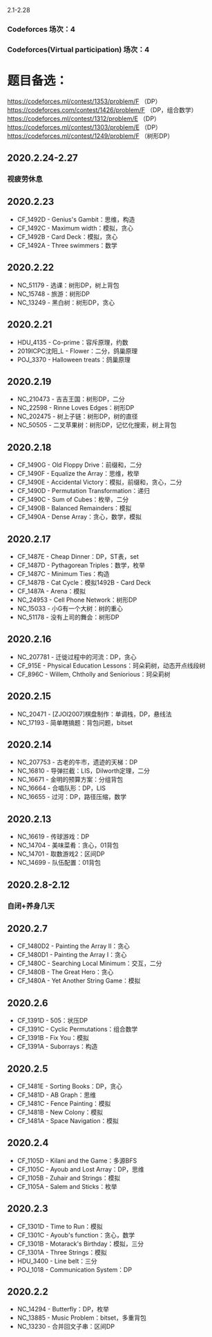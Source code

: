 2.1-2.28
### Codeforces 场次：4
### Codeforces(Virtual participation) 场次：4

# 题目备选：
https://codeforces.ml/contest/1353/problem/F （DP）
https://codeforces.com/contest/1426/problem/F （DP，组合数学）
https://codeforces.ml/contest/1312/problem/E  （DP）
https://codeforces.ml/contest/1303/problem/E  （DP）
https://codeforces.ml/contest/1249/problem/F  （树形DP）

## 2020.2.24-2.27 
### 视疲劳休息

## 2020.2.23
- CF_1492D - Genius's Gambit：思维，构造
- CF_1492C - Maximum width：模拟，贪心
- CF_1492B - Card Deck：模拟，贪心
- CF_1492A - Three swimmers：数学

## 2020.2.22
- NC_51179 - 选课：树形DP，树上背包
- NC_15748 - 旅游：树形DP
- NC_13249 - 黑白树：树形DP，贪心

## 2020.2.21
- HDU_4135 - Co-prime：容斥原理，约数
- 2019ICPC沈阳_L - Flower：二分，鸽巢原理
- POJ_3370 - Halloween treats：鸽巢原理

## 2020.2.19
- NC_210473 - 吉吉王国：树形DP，二分
- NC_22598 - Rinne Loves Edges：树形DP
- NC_202475 - 树上子链：树形DP，树的直径
- NC_50505 - 二叉苹果树：树形DP，记忆化搜索，树上背包

## 2020.2.18
- CF_1490G - Old Floppy Drive：前缀和，二分
- CF_1490F - Equalize the Array：思维，枚举
- CF_1490E - Accidental Victory：模拟，前缀和，贪心，二分
- CF_1490D - Permutation Transformation：递归
- CF_1490C - Sum of Cubes：枚举，二分
- CF_1490B - Balanced Remainders：模拟
- CF_1490A - Dense Array：贪心，数学，模拟

## 2020.2.17
- CF_1487E - Cheap Dinner：DP，ST表，set
- CF_1487D - Pythagorean Triples：数学，枚举
- CF_1487C - Minimum Ties：构造
- CF_1487B - Cat Cycle：模拟1492B - Card Deck
- CF_1487A - Arena：模拟
- NC_24953 - Cell Phone Network：树形DP
- NC_15033 - 小G有一个大树：树的重心
- NC_51178 - 没有上司的舞会：树形DP

## 2020.2.16
- NC_207781 - 迁徙过程中的河流：DP，贪心
- CF_915E - Physical Education Lessons：珂朵莉树，动态开点线段树
- CF_896C - Willem, Chtholly and Seniorious：珂朵莉树

## 2020.2.15
- NC_20471 - [ZJOI2007]棋盘制作：单调栈，DP，悬线法
- NC_17193 - 简单瞎搞题：背包问题，bitset

## 2020.2.14
- NC_207753 - 古老的牛市，遗迹的天梯：DP
- NC_16810 - 导弹拦截：LIS，Dilworth定理，二分
- NC_16671 - 金明的预算方案：分组背包
- NC_16664 - 合唱队形：DP，LIS
- NC_16655 - 过河：DP，路径压缩，数学

## 2020.2.13
- NC_16619 - 传球游戏：DP
- NC_14704 - 美味菜肴：贪心，01背包
- NC_14701 - 取数游戏2：区间DP
- NC_14699 - 队伍配置：01背包

## 2020.2.8-2.12
### 自闭+养身几天

## 2020.2.7
- CF_1480D2 - Painting the Array II：贪心
- CF_1480D1 - Painting the Array I：贪心
- CF_1480C - Searching Local Minimum：交互，二分
- CF_1480B - The Great Hero：贪心
- CF_1480A - Yet Another String Game：模拟

## 2020.2.6
- CF_1391D - 505：状压DP
- CF_1391C - Cyclic Permutations：组合数学
- CF_1391B - Fix You：模拟
- CF_1391A - Suborrays：构造

## 2020.2.5
- CF_1481E - Sorting Books：DP，贪心
- CF_1481D - AB Graph：思维
- CF_1481C - Fence Painting：模拟
- CF_1481B - New Colony：模拟
- CF_1481A - Space Navigation：模拟

## 2020.2.4
- CF_1105D - Kilani and the Game：多源BFS
- CF_1105C - Ayoub and Lost Array：DP，思维
- CF_1105B - Zuhair and Strings：模拟
- CF_1105A - Salem and Sticks：枚举

## 2020.2.3
- CF_1301D - Time to Run：模拟
- CF_1301C - Ayoub's function：贪心，数学
- CF_1301B - Motarack's Birthday：模拟，三分
- CF_1301A - Three Strings：模拟
- HDU_3400 - Line belt：三分
- POJ_1018 - Communication System：DP

## 2020.2.2
- NC_14294 - Butterfly：DP，枚举
- NC_13885 - Music Problem：bitset，多重背包
- NC_13230 - 合并回文子串：区间DP
